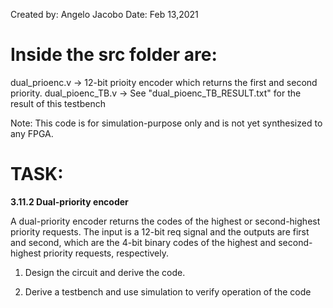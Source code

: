 Created by: Angelo Jacobo 
Date: Feb 13,2021

# Inside the src folder are:
dual_prioenc.v -> 12-bit prioity encoder which returns the first and second priority.
dual_pioenc_TB.v -> See "dual_pioenc_TB_RESULT.txt" for the result of this testbench


Note: This code is for simulation-purpose only and is not yet synthesized to any FPGA.

# TASK:
**3.11.2 Dual-priority encoder**

A dual-priority encoder returns the codes of the highest or second-highest priority requests.
The input is a 12-bit req signal and the outputs are first and second, which are the 4-bit
binary codes of the highest and second-highest priority requests, respectively.

1. Design the circuit and derive the code.

2. Derive a testbench and use simulation to verify operation of the code

